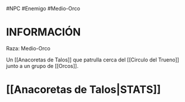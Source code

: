 #NPC #Enemigo  #Medio-Orco
# INFORMACIÓN 
Raza: Medio-Orco

Un [[Anacoretas de Talos]] que patrulla cerca del [[Circulo del Trueno]] junto a un grupo de [[Orcos]].
# [[Anacoretas de Talos|STATS]]